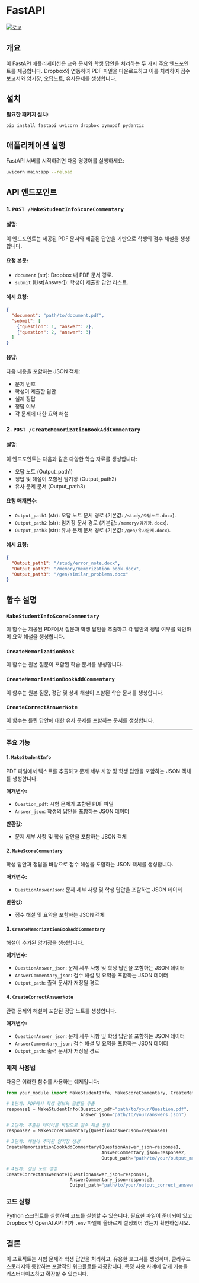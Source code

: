 # FastAPI

![로고](https://tech.osci.kr/wp-content/uploads/2023/09/image-20230920-051212.png)
## 개요

이 FastAPI 애플리케이션은 교육 문서와 학생 답안을 처리하는 두 가지 주요 엔드포인트를 제공합니다. Dropbox와 연동하여 PDF 파일을 다운로드하고 이를 처리하여 점수 보고서와 암기장, 오답노트, 유사문제를 생성합니다.

## 설치
 **필요한 패키지 설치:**
   ```bash
   pip install fastapi uvicorn dropbox pymupdf pydantic
   ```

## 애플리케이션 실행

FastAPI 서버를 시작하려면 다음 명령어를 실행하세요:
```bash
uvicorn main:app --reload
```

## API 엔드포인트

### 1. `POST /MakeStudentInfoScoreCommentary`

#### 설명:
이 엔드포인트는 제공된 PDF 문서와 제출된 답안을 기반으로 학생의 점수 해설을 생성합니다.

#### 요청 본문:
- `document` (str): Dropbox 내 PDF 문서 경로.
- `submit` (List[Answer]): 학생이 제출한 답안 리스트.

#### 예시 요청:
```json
{
  "document": "path/to/document.pdf",
  "submit": [
    {"question": 1, "answer": 2},
    {"question": 2, "answer": 3}
  ]
}
```

#### 응답:
다음 내용을 포함하는 JSON 객체:
- 문제 번호
- 학생이 제출한 답안
- 실제 정답
- 정답 여부
- 각 문제에 대한 요약 해설

### 2. `POST /CreateMemorizationBookAddCommentary`

#### 설명:
이 엔드포인트는 다음과 같은 다양한 학습 자료를 생성합니다:
- 오답 노트 (Output_path1)
- 정답 및 해설이 포함된 암기장 (Output_path2)
- 유사 문제 문서 (Output_path3)

#### 요청 매개변수:
- `Output_path1` (str): 오답 노트 문서 경로 (기본값: `/study/오답노트.docx`).
- `Output_path2` (str): 암기장 문서 경로 (기본값: `/memory/암기장.docx`).
- `Output_path3` (str): 유사 문제 문서 경로 (기본값: `/gen/유사문제.docx`).

#### 예시 요청:
```json
{
  "Output_path1": "/study/error_note.docx",
  "Output_path2": "/memory/memorization_book.docx",
  "Output_path3": "/gen/similar_problems.docx"
}
```

## 함수 설명

### `MakeStudentInfoScoreCommentary`
이 함수는 제공된 PDF에서 질문과 학생 답안을 추출하고 각 답안의 정답 여부를 확인하며 요약 해설을 생성합니다.

### `CreateMemorizationBook`
이 함수는 원본 질문이 포함된 학습 문서를 생성합니다.

### `CreateMemorizationBookAddCommentary`
이 함수는 원본 질문, 정답 및 상세 해설이 포함된 학습 문서를 생성합니다.

### `CreateCorrectAnswerNote`
이 함수는 틀린 답안에 대한 유사 문제를 포함하는 문서를 생성합니다.

---

### 주요 기능

#### 1. `MakeStudentInfo`

PDF 파일에서 텍스트를 추출하고 문제 세부 사항 및 학생 답안을 포함하는 JSON 객체를 생성합니다.

**매개변수:**
- `Question_pdf`: 시험 문제가 포함된 PDF 파일
- `Answer_json`: 학생의 답안을 포함하는 JSON 데이터

**반환값:**
- 문제 세부 사항 및 학생 답안을 포함하는 JSON 객체

#### 2. `MakeScoreCommentary`

학생 답안과 정답을 바탕으로 점수 해설을 포함하는 JSON 객체를 생성합니다.

**매개변수:**
- `QuestionAnswerJson`: 문제 세부 사항 및 학생 답안을 포함하는 JSON 데이터

**반환값:**
- 점수 해설 및 요약을 포함하는 JSON 객체

#### 3. `CreateMemorizationBookAddCommentary`

해설이 추가된 암기장을 생성합니다.

**매개변수:**
- `QuestionAnswer_json`: 문제 세부 사항 및 학생 답안을 포함하는 JSON 데이터
- `AnswerCommentary_json`: 점수 해설 및 요약을 포함하는 JSON 데이터
- `Output_path`: 출력 문서가 저장될 경로

#### 4. `CreateCorrectAnswerNote`

관련 문제와 해설이 포함된 정답 노트를 생성합니다.

**매개변수:**
- `QuestionAnswer_json`: 문제 세부 사항 및 학생 답안을 포함하는 JSON 데이터
- `AnswerCommentary_json`: 점수 해설 및 요약을 포함하는 JSON 데이터
- `Output_path`: 출력 문서가 저장될 경로

### 예제 사용법

다음은 이러한 함수를 사용하는 예제입니다:

```python
from your_module import MakeStudentInfo, MakeScoreCommentary, CreateMemorizationBookAddCommentary, CreateCorrectAnswerNote

# 1단계: PDF에서 학생 정보와 답안을 추출
response1 = MakeStudentInfo(Question_pdf="path/to/your/Question.pdf",
                            Answer_json="path/to/your/answers.json")

# 2단계: 추출된 데이터를 바탕으로 점수 해설 생성
response2 = MakeScoreCommentary(QuestionAnswerJson=response1)

# 3단계: 해설이 추가된 암기장 생성
CreateMemorizationBookAddCommentary(QuestionAnswer_json=response1,
                                    AnswerCommentary_json=response2,
                                    Output_path="path/to/your/output_memorization_book.docx")

# 4단계: 정답 노트 생성
CreateCorrectAnswerNote(QuestionAnswer_json=response1,
                        AnswerCommentary_json=response2,
                        Output_path="path/to/your/output_correct_answer_note.docx")
```

### 코드 실행

Python 스크립트를 실행하여 코드를 실행할 수 있습니다. 필요한 파일이 준비되어 있고 Dropbox 및 OpenAI API 키가 `.env` 파일에 올바르게 설정되어 있는지 확인하십시오.


## 결론

이 프로젝트는 시험 문제와 학생 답안을 처리하고, 유용한 보고서를 생성하며, 클라우드 스토리지와 통합하는 포괄적인 워크플로를 제공합니다. 특정 사용 사례에 맞게 기능을 커스터마이즈하고 확장할 수 있습니다.




